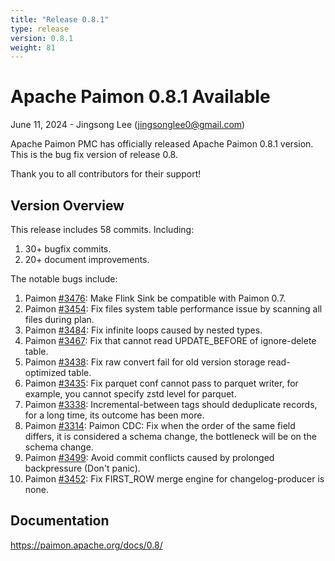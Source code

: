 ```yaml
---
title: "Release 0.8.1"
type: release
version: 0.8.1
weight: 81
---
```


# Apache Paimon 0.8.1 Available

June 11, 2024 - Jingsong Lee (jingsonglee0@gmail.com)

Apache Paimon PMC has officially released Apache Paimon 0.8.1 version. This is the bug fix version of release 0.8.

Thank you to all contributors for their support!

## Version Overview

This release includes 58 commits. Including:
1. 30+ bugfix commits.
2. 20+ document improvements.

The notable bugs include:
1. Paimon [#3476](https://github.com/apache/paimon/pull/3476): Make Flink Sink be compatible with Paimon 0.7.
2. Paimon [#3454](https://github.com/apache/paimon/pull/3454): Fix files system table performance issue by scanning all files during plan.
3. Paimon [#3484](https://github.com/apache/paimon/pull/3484): Fix infinite loops caused by nested types.
4. Paimon [#3467](https://github.com/apache/paimon/pull/3467): Fix that cannot read UPDATE_BEFORE of ignore-delete table.
5. Paimon [#3438](https://github.com/apache/paimon/pull/3438): Fix raw convert fail for old version storage read-optimized table.
6. Paimon [#3435](https://github.com/apache/paimon/pull/3435): Fix parquet conf cannot pass to parquet writer, for example, you cannot specify zstd level for parquet.
7. Paimon [#3338](https://github.com/apache/paimon/pull/3338): Incremental-between tags should deduplicate records, for a long time, its outcome has been more.
8. Paimon [#3314](https://github.com/apache/paimon/pull/3314): Paimon CDC: Fix when the order of the same field differs, it is considered a schema change, the bottleneck will be on the schema change.
9. Paimon [#3499](https://github.com/apache/paimon/pull/3499): Avoid commit conflicts caused by prolonged backpressure (Don't panic).
10. Paimon [#3452](https://github.com/apache/paimon/pull/3452): Fix FIRST_ROW merge engine for changelog-producer is none.

## Documentation

https://paimon.apache.org/docs/0.8/
